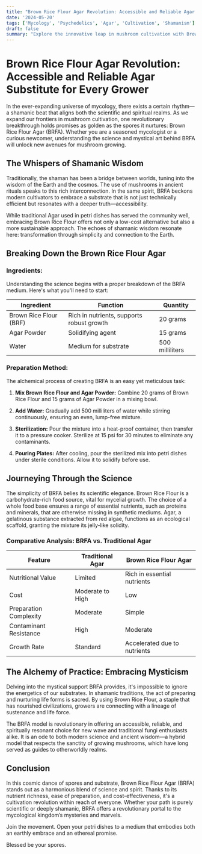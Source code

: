 ```yaml
---
title: "Brown Rice Flour Agar Revolution: Accessible and Reliable Agar Substitute for Every Grower"
date: '2024-05-20'
tags: ['Mycology', 'Psychedelics', 'Agar', 'Cultivation', 'Shamanism']
draft: false
summary: "Explore the innovative leap in mushroom cultivation with Brown Rice Flour Agar (BRFA). We delve into its scientific background and mystical potential, making it the ideal substrate for mycologists around the world."
---
```


# Brown Rice Flour Agar Revolution: Accessible and Reliable Agar Substitute for Every Grower

In the ever-expanding universe of mycology, there exists a certain rhythm—a shamanic beat that aligns both the scientific and spiritual realms. As we expand our frontiers in mushroom cultivation, one revolutionary breakthrough holds promises as golden as the spores it nurtures: Brown Rice Flour Agar (BRFA). Whether you are a seasoned mycologist or a curious newcomer, understanding the science and mystical art behind BRFA will unlock new avenues for mushroom growing.

## The Whispers of Shamanic Wisdom

Traditionally, the shaman has been a bridge between worlds, tuning into the wisdom of the Earth and the cosmos. The use of mushrooms in ancient rituals speaks to this rich interconnection. In the same spirit, BRFA beckons modern cultivators to embrace a substrate that is not just technically efficient but resonates with a deeper truth—accessibility. 

While traditional Agar used in petri dishes has served the community well, embracing Brown Rice Flour offers not only a low-cost alternative but also a more sustainable approach. The echoes of shamanic wisdom resonate here: transformation through simplicity and connection to the Earth.

## Breaking Down the Brown Rice Flour Agar

### Ingredients:
Understanding the science begins with a proper breakdown of the BRFA medium. Here's what you'll need to start:

| Ingredient             | Function                                 | Quantity        |
|------------------------|------------------------------------------|-----------------|
| Brown Rice Flour (BRF) | Rich in nutrients, supports robust growth| 20 grams        |
| Agar Powder            | Solidifying agent                        | 15 grams        |
| Water                  | Medium for substrate                     | 500 milliliters |

### Preparation Method:
The alchemical process of creating BRFA is an easy yet meticulous task:

1. **Mix Brown Rice Flour and Agar Powder:**
   Combine 20 grams of Brown Rice Flour and 15 grams of Agar Powder in a mixing bowl.

2. **Add Water:**
   Gradually add 500 milliliters of water while stirring continuously, ensuring an even, lump-free mixture. 

3. **Sterilization:**
   Pour the mixture into a heat-proof container, then transfer it to a pressure cooker. Sterilize at 15 psi for 30 minutes to eliminate any contaminants. 

4. **Pouring Plates:**
   After cooling, pour the sterilized mix into petri dishes under sterile conditions. Allow it to solidify before use.

## Journeying Through the Science

The simplicity of BRFA belies its scientific elegance. Brown Rice Flour is a carbohydrate-rich food source, vital for mycelial growth. The choice of a whole food base ensures a range of essential nutrients, such as proteins and minerals, that are otherwise missing in synthetic mediums. Agar, a gelatinous substance extracted from red algae, functions as an ecological scaffold, granting the mixture its jelly-like solidity.

### Comparative Analysis: BRFA vs. Traditional Agar

| Feature                  | Traditional Agar               | Brown Rice Flour Agar             |
|--------------------------|--------------------------------|-----------------------------------|
| Nutritional Value        | Limited                        | Rich in essential nutrients       |
| Cost                     | Moderate to High               | Low                               |
| Preparation Complexity   | Moderate                       | Simple                            |
| Contaminant Resistance   | High                           | Moderate                          |
| Growth Rate              | Standard                       | Accelerated due to nutrients      |

## The Alchemy of Practice: Embracing Mysticism

Delving into the mystical support BRFA provides, it's impossible to ignore the energetics of our substrates. In shamanic traditions, the act of preparing and nurturing life forms is sacred. By using Brown Rice Flour, a staple that has nourished civilizations, growers are connecting with a lineage of sustenance and life force.

The BRFA model is revolutionary in offering an accessible, reliable, and spiritually resonant choice for new wave and traditional fungi enthusiasts alike. It is an ode to both modern science and ancient wisdom—a hybrid model that respects the sanctity of growing mushrooms, which have long served as guides to otherworldly realms.

## Conclusion

In this cosmic dance of spores and substrate, Brown Rice Flour Agar (BRFA) stands out as a harmonious blend of science and spirit. Thanks to its nutrient richness, ease of preparation, and cost-effectiveness, it's a cultivation revolution within reach of everyone. Whether your path is purely scientific or deeply shamanic, BRFA offers a revolutionary portal to the mycological kingdom’s mysteries and marvels.

Join the movement. Open your petri dishes to a medium that embodies both an earthly embrace and an ethereal promise.

Blessed be your spores.
